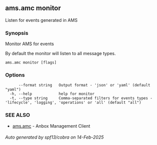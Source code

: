 ## ams.amc monitor

Listen for events generated in AMS

### Synopsis

Monitor AMS for events

By default the monitor will listen to all message types.

```
ams.amc monitor [flags]
```

### Options

```
      --format string   Output format - 'json' or 'yaml' (default "yaml")
  -h, --help            help for monitor
  -t, --type string     Comma-separated filters for events types - 'lifecycle', 'logging', 'operations' or 'all' (default "all")
```

### SEE ALSO

* [ams.amc](ams.amc.md)	 - Anbox Management Client

###### Auto generated by spf13/cobra on 14-Feb-2025
